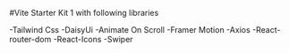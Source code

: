 #Vite Starter Kit 1 with following libraries

-Tailwind Css
-DaisyUi
-Animate On Scroll
-Framer Motion
-Axios
-React-router-dom
-React-Icons
-Swiper